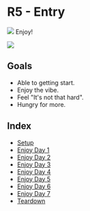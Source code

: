 # R5 - Entry

![](/assets/kat.png) <span class="speech-bubble">Enjoy!</span>

![](/assets/rust-room.png)

## Goals

- Able to getting start.
- Enjoy the vibe.
- Feel "It's not that hard".
- Hungry for more.

## Index

- [Setup](./setup.md)
- [Enjoy Day 1](./enjoy1.md)
- [Enjoy Day 2](./enjoy2.md)
- [Enjoy Day 3](./enjoy3.md)
- [Enjoy Day 4](./enjoy4.md)
- [Enjoy Day 5](./enjoy5.md)
- [Enjoy Day 6](./enjoy6.md)
- [Enjoy Day 7](./enjoy7.md)
- [Teardown](./teardown.md)
